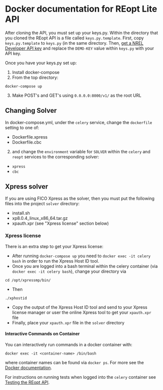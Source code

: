 # Docker documentation for REopt Lite API
After cloning the API, you must set up your keys.py.
Within the directory that you cloned the REopt API is a file called `keys.py.template`. First, copy `keys.py.template` to `keys.py` (in the same directory.
Then, [get a NREL Developer API key](https://developer.nrel.gov/signup/) and replace the `DEMO-KEY` value within `keys.py` with your API key.


Once you have your keys.py set up:
1. Install docker-compose
2. From the top directory:
```
docker-compose up
```
3. Make POST's and GET's using `0.0.0.0:8000/v1/` as the root URL

## Changing Solver
In docker-compose.yml, under the `celery` service, change the `dockerfile` setting to one of:
- Dockerfile.xpress
- Dockerfile.cbc
2. and change the `environment` variable for `SOLVER` within the `celery` and `reopt` services to the corresponding solver:
- `xpress`
- `cbc`

## Xpress solver
If you are using FICO Xpress as the solver, then you must put the following files into the project `solver` directory:
- install.sh
- xp8.0.4_linux_x86_64.tar.gz
- xpauth.xpr (see "Xpress license" section below)

### Xpress license
There is an extra step to get your Xpress license:
- After running `docker-compose up` you need to `docker exec -it celery bash` in order to run the Xpress Host ID tool.
- Once you are logged into a bash terminal within the celery container (via `docker exec -it celery bash`), change your directory via
```
cd /opt/xpressmp/bin/
```
- Then
```
./xphostid
```
- Copy the output of the Xpress Host ID tool and send to your Xpress license manager or user the online Xpress tool to get your `xpauth.xpr` file
- Finally, place your `xpauth.xpr` file in the `solver` directory

#### Interactive Commands on Container 

You can interactively run commands in a docker container with:

```
docker exec -it <container-name> /bin/bash
```
where container names can be found via `docker ps`. For more see the [Docker documentation](https://docs.docker.com/).

For instructions on running tests when logged into the `celery` container see [Testing the REopt API](https://github.com/NREL/reopt_api/wiki/Testing-the-REopt-API).